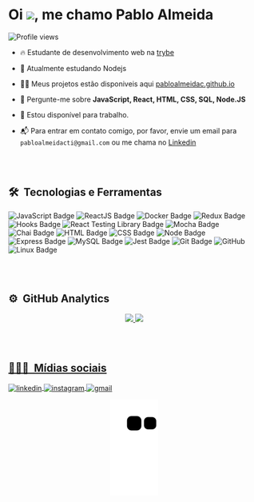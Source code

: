 <h1 align="left">Oi <img src="https://raw.githubusercontent.com/kaueMarques/kaueMarques/master/hi.gif" width="30px">, me chamo Pablo Almeida</h1>
<p align="left"> <img src="https://komarev.com/ghpvc/?username=pabloalmeidac&color=yellow" alt="Profile views" /> </p>

- 🔥 Estudante de desenvolvimento web na [trybe](https://www.betrybe.com/)

- 🌱 Atualmente estudando Nodejs

- 👨‍💻 Meus projetos estão disponiveis aqui [pabloalmeidac.github.io](https://pabloalmeidac.github.io/)

- 💬 Pergunte-me sobre **JavaScript, React, HTML, CSS, SQL, Node.JS**

- 🔭 Estou disponível para trabalho.

- 📬 Para entrar em contato comigo, por favor, envie um email para `pabloalmeidacti@gmail.com` ou me chama no [Linkedin](https://www.linkedin.com/in/pabloalmeidac/)

<br><br>

## 🛠 &nbsp;Tecnologias e Ferramentas

![JavaScript Badge](https://img.shields.io/badge/-JavaScript-yellow?style=flat-square&logo=JavaScript&logoColor=white)
![ReactJS Badge](https://img.shields.io/badge/-React-61DAFB?style=flat-square&logo=React&logoColor=black)
![Docker Badge](https://img.shields.io/badge/Docker-082135?style=flat-square&logo=Docker&logoColor=blue)
![Redux Badge](https://img.shields.io/badge/-Redux-764ABC?style=flat-square&logo=Redux&logoColor=white)
![Hooks Badge](https://img.shields.io/badge/-Hooks-61DAFB?style=flat-square&logo=React&logoColor=black)
![React Testing Library Badge](https://img.shields.io/badge/-RTL-61DAFB?style=flat-square&logo=react&logoColor=black)
![Mocha Badge](https://img.shields.io/badge/Mocha-8a6343?style=flat-square&logo=mocha&logoColor=white)
![Chai Badge](https://img.shields.io/badge/Chai-f7e9c8?style=flat-square&logo=mocha&logoColor=a84d45)
![HTML Badge](https://img.shields.io/badge/-HTML-E34F26?style=flat-square&logo=html5&logoColor=white)
![CSS Badge](https://img.shields.io/badge/-CSS-1572B6?style=flat-square&logo=css3&logoColor=white)
![Node Badge](https://img.shields.io/badge/-Node.js-339933?style=flat-square&logo=node.js&logoColor=white)
![Express Badge](https://img.shields.io/badge/-Express.js-green?style=flat-square&logo=Express&logoColor=black)
![MySQL Badge](https://img.shields.io/badge/-MySQL-4479A1?style=flat-square&logo=MySQL&logoColor=white)
![Jest Badge](https://img.shields.io/badge/-Jest-C21325?style=flat-square&logo=jest&logoColor=white)
![Git Badge](https://img.shields.io/badge/-Git-F05032?style=flat-square&logo=git&logoColor=white)
![GitHub](https://img.shields.io/badge/-GitHub-05122A?style=flat&logo=github)&nbsp;
![Linux Badge](https://img.shields.io/badge/-Linux-FCC624?style=flat-square&logo=Linux&logoColor=black)

<br><br>

## ⚙️ &nbsp;GitHub Analytics

<div align="center" style="display: inline_block">
  <a href="https://github.com/pabloalmeidac">
  <img height="180em" src="https://github-readme-stats.vercel.app/api?username=pabloalmeidac&show_icons=true&theme=vision-friendly-dark&include_all_commits=true&count_private=true"/>
  <img height="180em" src="https://github-readme-stats.vercel.app/api/top-langs/?username=pabloalmeidac&layout=compact&langs_count=7&theme=vision-friendly-dark" />
</div>

<br><br>

## 👨🏽‍🦲 &nbsp;Mídias sociais
<div align="left">
  <a href="https://linkedin.com/in/pabloalmeidac" target="_blank">
    <img align="center" src="https://img.shields.io/badge/-pabloalmeidac-05122A?style=flat&logo=linkedin" alt="linkedin"/>
  </a>
  <a href="https://instagram.com/pabloalmeidac" target="_blank">
   <img align="center" src="https://img.shields.io/badge/-pabloalmeidac-05122A?style=flat&logo=instagram" alt="instagram"/>
  </a>
   <a href="mailto:pabloalmeidacti@gmail.com" target="_blank">
   <img align="center" src="https://img.shields.io/badge/-pabloalmeidacti-05122A?style=flat&logo=gmail" alt="gmail"/>
  </a>
</div>
  
<div align="center">
  
  ![snake animation](https://github.com/pabloalmeidac/pabloalmeidac/blob/output/github-contribution-grid-snake.svg)
 
</div>
  


  
  
